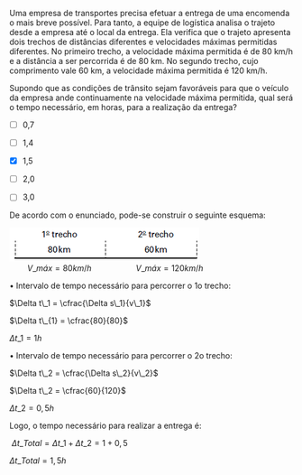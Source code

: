 

Uma empresa de transportes precisa efetuar a entrega de uma encomenda o mais breve possível. Para tanto, a equipe de logística analisa o trajeto desde a empresa até o local da entrega. Ela verifica que o trajeto apresenta dois trechos de distâncias diferentes e velocidades máximas permitidas diferentes. No primeiro trecho, a velocidade máxima permitida é de 80 km/h e a distância a ser percorrida é de 80 km. No segundo trecho, cujo comprimento vale 60 km, a velocidade máxima permitida é 120 km/h.

Supondo que as condições de trânsito sejam favoráveis para que o veículo da empresa ande continuamente na velocidade máxima permitida, qual será o tempo necessário, em horas, para a realização da entrega?



- [ ] 0,7
- [ ] 1,4
- [x] 1,5
- [ ] 2,0
- [ ] 3,0


De acordo com o enunciado, pode-se construir o seguinte esquema:

![](372fd210-cccb-b7a5-5d0e-0123a3ca58ca.png)\
        $V\_{máx} = 80km/h$                    $V\_{máx} = 120km/h$

• Intervalo de tempo necessário para percorrer o 1o trecho:

$\Delta t\_1 = \cfrac{\Delta s\_1}{v\_1}$

$\Delta t\_{1} = \cfrac{80}{80}$

$\Delta t\_{1} = 1h$

• Intervalo de tempo necessário para percorrer o 2o trecho:

$\Delta t\_2 = \cfrac{\Delta s\_2}{v\_2}$

$\Delta t\_2 = \cfrac{60}{120}$

$\Delta t\_2 = 0,5h$

Logo, o tempo necessário para realizar a entrega é:

 $\Delta t\_{Total} = \Delta t\_1 + \Delta t\_2 = 1 + 0,5$

$\Delta t\_{Total} = 1,5h$

        